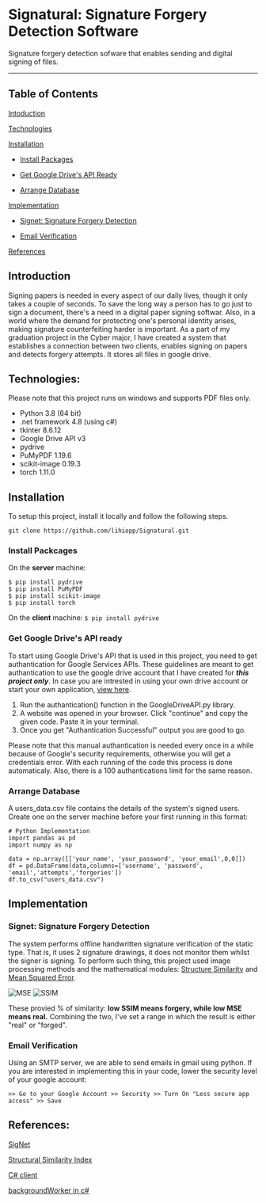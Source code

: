 # Signatural: Signature Forgery Detection Software
Signature forgery detection sofware that enables sending and digital signing of files.
________________________________________________

## Table of Contents
  [Intoduction](https://github.com/lihiopp/Signatural/edit/main/README.md#Intoduction)
  
  [Technologies](https://github.com/lihiopp/Signatural/edit/main/README.md#Technologies)
  
  [Installation](https://github.com/lihiopp/Signatural/edit/main/README.md#Installation)
  
  - [Install Packages](https://github.com/lihiopp/Signatural/edit/main/README.md#Install-Packages)
    
  - [Get Google Drive's API Ready](https://github.com/lihiopp/Signatural/edit/main/README.md#Get-Google-Drive's-API-Ready)
  
  - [Arrange Database](https://github.com/lihiopp/Signatural/edit/main/README.md#Arrange-Database)
  
  [Implementation](https://github.com/lihiopp/Signatural/edit/main/README.md#Implementation)
  
  - [Signet: Signature Forgery Detection](https://github.com/lihiopp/Signatural/edit/main/README.md#Signet:-Signature-Forgery-Detection)
  
  - [Email Verification](https://github.com/lihiopp/Signatural/edit/main/README.md#Email-Verification)
  
  [References](https://github.com/lihiopp/Signatural/edit/main/README.md#References)
  

## Introduction
Signing papers is needed in every aspect of our daily lives, though it only takes a couple of seconds. To save the long way a person has to go just to sign a document, there's a need in a digital paper signing softwar. Also, in a world where the demand for protecting one's personal identity arises, making signature counterfeiting harder is important. As a part of my graduation project in the Cyber major, I have created a system that establishes a connection between two clients, enables signing on papers and detects forgery attempts. It stores all files in google drive.

## Technologies:
Please note that this project runs on windows and supports PDF files only.
 * Python 3.8 (64 bit)
 * .net framework 4.8 (using c#)
 * tkinter 8.6.12
 * Google Drive API v3
 * pydrive
 * PuMyPDF 1.19.6
 * scikit-image 0.19.3
 * torch 1.11.0

## Installation
To setup this project, install it locally and follow the following steps.

```git clone https://github.com/lihiopp/Signatural.git```

### Install Packcages
On the **server** machine:
```
$ pip install pydrive
$ pip install PuMyPDF
$ pip install scikit-image
$ pip install torch
```
On the **client** machine: ```$ pip install pydrive```

### Get Google Drive's API ready
To start using Google Drive's API that is used in this project, you need to get authantication for Google Services APIs. These guidelines are meant to get authantication to use the google drive account that I have created for ***this project only***. In case you are intrested in using your own drive account or start your own application, [view here](https://d35mpxyw7m7k7g.cloudfront.net/bigdata_1/Get+Authentication+for+Google+Service+API+.pdf).
  1. Run the authantication() function in the GoogleDriveAPI.py library.
  2. A website was opened in your browser. Click "continue" and copy the given code. Paste it in your terminal.
  3. Once you get "Authantication Successful" output you are good to go.

Please note that this manual authantication is needed every once in a while because of Google's security requirements, otherwise you will get a credentials error. With each running of the code this process is done automaticaly. Also, there is a 100 authantications limit for the same reason.

### Arrange Database
A users_data.csv file contains the details of the system's signed users. Create one on the server machine before your first running in this format:
```
# Python Implementation 
import pandas as pd
import numpy as np

data = np.array([['your_name', 'your_password', 'your_email',0,0]])
df = pd.DataFrame(data,columns=['username', 'password', 'email','attempts','forgeries'])
df.to_csv("users_data.csv")
```

## Implementation
### Signet: Signature Forgery Detection
The system performs offline handwritten signature verification of the static type. That is, it uses 2 signature drawings, it does not monitor them whilst the signer is signing. To perform such thing, this project used image processing methods and the mathematical modules: [Structure Similarity](https://ourcodeworld.com/articles/read/991/how-to-calculate-the-structural-similarity-index-ssim-between-two-images-with-python) and [Mean Squared Error](https://www.freecodecamp.org/news/machine-learning-mean-squared-error-regression-line-c7dde9a26b93/).

![MSE](https://cdn-media-1.freecodecamp.org/images/hmZydSW9YegiMVPWq2JBpOpai3CejzQpGkNG)
![SSIM](https://miro.medium.com/max/1400/0*N-h0ov6YYCJ_tm4U.png)


These provied % of similarity: **low SSIM means forgery, while low MSE means real.** Combining the two, I've set a range in which the result is either "real" or "forged".



### Email Verification
Using an SMTP server, we are able to send emails in gmail using python. If you are interested in implementing this in your code, lower the security level of your google account:

```>> Go to your Google Account >> Security >> Turn On "Less secure app access" >> Save```



## References:
[SigNet](https://medium.com/swlh/signet-detecting-signature-similarity-using-machine-learning-deep-learning-is-this-the-end-of-1a6bdc76b04b)

[Structural Similarity Index](https://ourcodeworld.com/articles/read/991/how-to-calculate-the-structural-similarity-index-ssim-between-two-images-with-python)

[C# client](https://www.c-sharpcorner.com/article/socket-programming-in-C-Sharp/)

[backgroundWorker in c#](https://www.c-sharpcorner.com/uploadfile/mahesh/backgroundworker-in-C-Sharp/)

